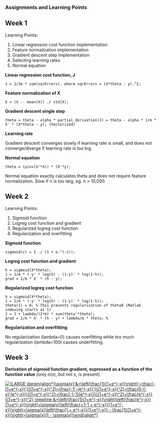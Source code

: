 ### Assignments and Learning Points

## Week 1

Learning Points:
1. Linear regression cost function implementation
2. Feature normalization implementation
3. Gradient descent step implementation
4. Selecting learning rates
5. Normal equation

**Linear regression cost function, J**

`J = 1/2m * sum(sqrErrors), where sqrErrors = (X*theta - y).^2;`

**Feature normalization of X**

`X = (X .- mean(X)) ./ std(X);`

**Gradient descent single step**

`theta = theta - alpha * partial_derivation(J) = theta - alpha * 1/m * X' * (X*theta - y); (Vectorized)`

**Learning rate**

Gradient descent converges slowly if learning rate is small, and does not converge/diverge if learning rate is too big.

**Normal equation**

`theta = (pinv(X'*X)) * (X'*y);`

Normal equation exactly calculates theta and does not require feature normalization. Slow if n is too larg, eg. n > 10,000.


## Week 2

Learning Points:
1. Sigmoid function
2. Logreg cost function and gradient
3. Regularized logreg cost function
4. Regularization and overfitting

**Sigmoid function**

`sigmoid(z) = 1 ./ (1 + e.^(-z));`

**Logreg cost function and gradient**
```
h = sigmoid(X*theta);
J = 1/m * (-y' * log(h) - (1-y)' * log(1-h));
grad = 1/m * X' * (h - y);
```
**Regularized logreg cost function**
```
h = sigmoid(X*theta);
J = 1/m * (-y' * log(h) - (1-y)' * log(1-h));
theta(1) = 0; % This prevents regularization of theta0 (Matlab indexing starts at 1)
J = J + lambda/(2*m) * sum(theta'*theta);
grad = 1/m * X' * (h - y) + lambda/m * theta; %
```
**Regularization and overfitting**

No regularization (lambda=0) causes overfitting while too much regularization (lambda=100) causes underfitting.


## Week 3




**Derivation of sigmoid function gradient, expressed as a function of the function value** (only σ(x), but not x, is present)

<a href="https://www.codecogs.com/eqnedit.php?latex=\LARGE&space;\begin{align*}\sigma(x)'&=\left(\frac{1}{1&plus;e^{-x}}\right)'=\frac{-(1&plus;e^{-x})'}{(1&plus;e^{-x})^2}=\frac{-1'-(e^{-x})'}{(1&plus;e^{-x})^2}=\frac{0-(-x)'(e^{-x})}{(1&plus;e^{-x})^2}=\frac{-(-1)(e^{-x})}{(1&plus;e^{-x})^2}=\frac{e^{-x}}{(1&plus;e^{-x})^2}&space;\newline&space;&=\left(\frac{1}{1&plus;e^{-x}}\right)\left(\frac{e^{-x}}{1&plus;e^{-x}}\right)=\sigma(x)\left(\frac{&plus;1-1&space;&plus;&space;e^{-x}}{1&plus;e^{-x}}\right)=\sigma(x)\left(\frac{1&space;&plus;&space;e^{-x}}{1&plus;e^{-x}}&space;-&space;\frac{1}{1&plus;e^{-x}}\right)=\sigma(x)(1&space;-&space;\sigma(x))\end{align*}" target="_blank"><img src="https://latex.codecogs.com/gif.latex?\LARGE&space;\begin{align*}\sigma(x)'&=\left(\frac{1}{1&plus;e^{-x}}\right)'=\frac{-(1&plus;e^{-x})'}{(1&plus;e^{-x})^2}=\frac{-1'-(e^{-x})'}{(1&plus;e^{-x})^2}=\frac{0-(-x)'(e^{-x})}{(1&plus;e^{-x})^2}=\frac{-(-1)(e^{-x})}{(1&plus;e^{-x})^2}=\frac{e^{-x}}{(1&plus;e^{-x})^2}&space;\newline&space;&=\left(\frac{1}{1&plus;e^{-x}}\right)\left(\frac{e^{-x}}{1&plus;e^{-x}}\right)=\sigma(x)\left(\frac{&plus;1-1&space;&plus;&space;e^{-x}}{1&plus;e^{-x}}\right)=\sigma(x)\left(\frac{1&space;&plus;&space;e^{-x}}{1&plus;e^{-x}}&space;-&space;\frac{1}{1&plus;e^{-x}}\right)=\sigma(x)(1&space;-&space;\sigma(x))\end{align*}" title="\LARGE \begin{align*}\sigma(x)'&=\left(\frac{1}{1+e^{-x}}\right)'=\frac{-(1+e^{-x})'}{(1+e^{-x})^2}=\frac{-1'-(e^{-x})'}{(1+e^{-x})^2}=\frac{0-(-x)'(e^{-x})}{(1+e^{-x})^2}=\frac{-(-1)(e^{-x})}{(1+e^{-x})^2}=\frac{e^{-x}}{(1+e^{-x})^2} \newline &=\left(\frac{1}{1+e^{-x}}\right)\left(\frac{e^{-x}}{1+e^{-x}}\right)=\sigma(x)\left(\frac{+1-1 + e^{-x}}{1+e^{-x}}\right)=\sigma(x)\left(\frac{1 + e^{-x}}{1+e^{-x}} - \frac{1}{1+e^{-x}}\right)=\sigma(x)(1 - \sigma(x))\end{align*}" /></a>
